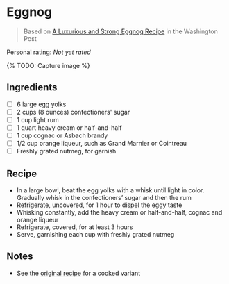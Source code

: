 # Eggnog

> Based on [A Luxurious and Strong Eggnog Recipe] in the Washington Post

<!-- {cts} rating=0; (User can specify rating on scale of 1-5) -->

Personal rating: *Not yet rated*

<!-- {cte} -->

<!-- {cts} name_image=None; (User can specify image name) -->

{% TODO: Capture image %}

<!-- {cte} -->

## Ingredients

- [ ] 6 large egg yolks
- [ ] 2 cups (8 ounces) confectioners' sugar
- [ ] 1 cup light rum
- [ ] 1 quart heavy cream or half-and-half
- [ ] 1 cup cognac or Asbach brandy
- [ ] 1/2 cup orange liqueur, such as Grand Marnier or Cointreau
- [ ] Freshly grated nutmeg, for garnish

## Recipe

- In a large bowl, beat the egg yolks with a whisk until light in color. Gradually whisk in the confectioners’ sugar and then the rum
- Refrigerate, uncovered, for 1 hour to dispel the eggy taste
- Whisking constantly, add the heavy cream or half-and-half, cognac and orange liqueur
- Refrigerate, covered, for at least 3 hours
- Serve, garnishing each cup with freshly grated nutmeg

## Notes

- See the [original recipe][a luxurious and strong eggnog recipe] for a cooked variant

[a luxurious and strong eggnog recipe]: https://www.washingtonpost.com/news/voraciously/wp/2019/12/11/a-luxurious-and-strong-eggnog-recipe-to-sustain-you-through-this-holiday-season-and-many-more/
